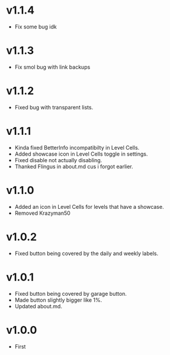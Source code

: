 # v1.1.4

* Fix some bug idk

# v1.1.3

* Fix smol bug with link backups

# v1.1.2

* Fixed bug with transparent lists.

# v1.1.1

* Kinda fixed BetterInfo incompatibilty in Level Cells.
* Added showcase icon in Level Cells toggle in settings.
* Fixed disable not actually disabling.
* Thanked Flingus in about.md cus i forgot earlier.

# v1.1.0

* Added an icon in Level Cells for levels that have a showcase.
* Removed Krazyman50

# v1.0.2

* Fixed button being covered by the daily and weekly labels.

# v1.0.1

* Fixed button being covered by garage button.
* Made button slightly bigger like 1%.
* Updated about.md.

# v1.0.0

* First
